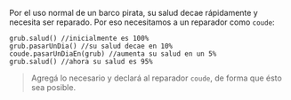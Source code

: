 Por el uso normal de un barco pirata, su salud decae rápidamente y necesita ser reparado. Por eso necesitamos a un reparador como `coude`:

```wollok
grub.salud() //inicialmente es 100%
grub.pasarUnDia() //su salud decae en 10%
coude.pasarUnDiaEn(grub) //aumenta su salud en un 5%
grub.salud() //ahora su salud es 95%
```

> Agregá lo necesario y declará al reparador `coude`, de forma que ésto sea posible. 
